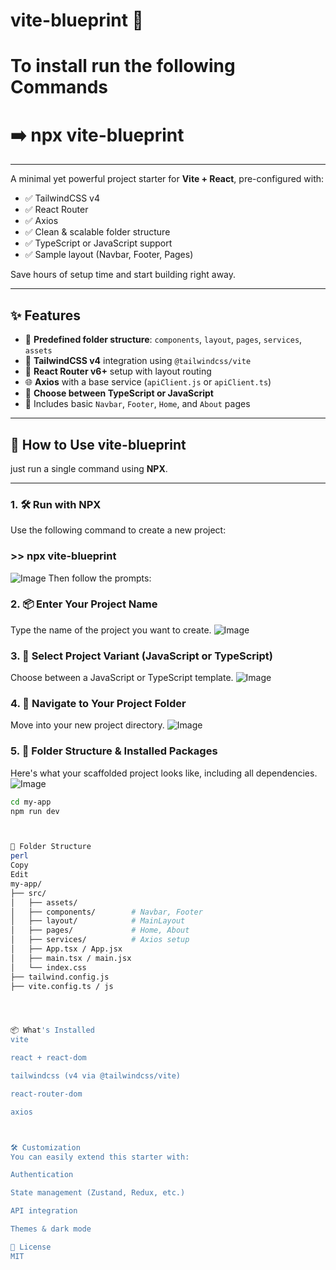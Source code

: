 # vite-blueprint 🚀

# To install run the following Commands

# ➡️ npx vite-blueprint

------------------------------------------------
A minimal yet powerful project starter for **Vite + React**, pre-configured with:

- ✅ TailwindCSS v4
- ✅ React Router
- ✅ Axios
- ✅ Clean & scalable folder structure
- ✅ TypeScript or JavaScript support
- ✅ Sample layout (Navbar, Footer, Pages)

Save hours of setup time and start building right away.

---

## ✨ Features

- 📁 **Predefined folder structure**: `components`, `layout`, `pages`, `services`, `assets`
- 🎨 **TailwindCSS v4** integration using `@tailwindcss/vite`
- 🔁 **React Router v6+** setup with layout routing
- 🌐 **Axios** with a base service (`apiClient.js` or `apiClient.ts`)
- 🧠 **Choose between TypeScript or JavaScript**
- 🧩 Includes basic `Navbar`, `Footer`, `Home`, and `About` pages

-----------------

## 🚀 How to Use vite-blueprint

just run a single command using **NPX**.

---

### 1. 🛠️ Run with NPX 

Use the following command to create a new project:


### >> npx vite-blueprint
![Image](https://github.com/user-attachments/assets/9019f4fb-ba7f-4a33-8cd2-e60c6333b97d)
Then follow the prompts:

### 2. 📦 Enter Your Project Name
Type the name of the project you want to create.
![Image](https://github.com/user-attachments/assets/733c5863-929c-4fa5-91c4-8c1ff7cb0ff4)


### 3. 🧠 Select Project Variant (JavaScript or TypeScript)
Choose between a JavaScript or TypeScript template.
![Image](https://github.com/user-attachments/assets/d7408c52-8d2a-40c5-ab23-a32b980cfd29)


### 4. 📁 Navigate to Your Project Folder
Move into your new project directory.
![Image](https://github.com/user-attachments/assets/cf105ab6-dde1-4b6a-be5f-e5f3071f372e)

### 5. 🧱 Folder Structure & Installed Packages
Here's what your scaffolded project looks like, including all dependencies.
![Image](https://github.com/user-attachments/assets/fcc64121-2666-4e2c-aea7-02f32b379532)

```bash
cd my-app
npm run dev



🧱 Folder Structure
perl
Copy
Edit
my-app/
├── src/
│   ├── assets/
│   ├── components/        # Navbar, Footer
│   ├── layout/            # MainLayout
│   ├── pages/             # Home, About
│   ├── services/          # Axios setup
│   ├── App.tsx / App.jsx
│   ├── main.tsx / main.jsx
│   └── index.css
├── tailwind.config.js
├── vite.config.ts / js




📦 What's Installed
vite

react + react-dom

tailwindcss (v4 via @tailwindcss/vite)

react-router-dom

axios



🛠 Customization
You can easily extend this starter with:

Authentication

State management (Zustand, Redux, etc.)

API integration

Themes & dark mode

📄 License
MIT
